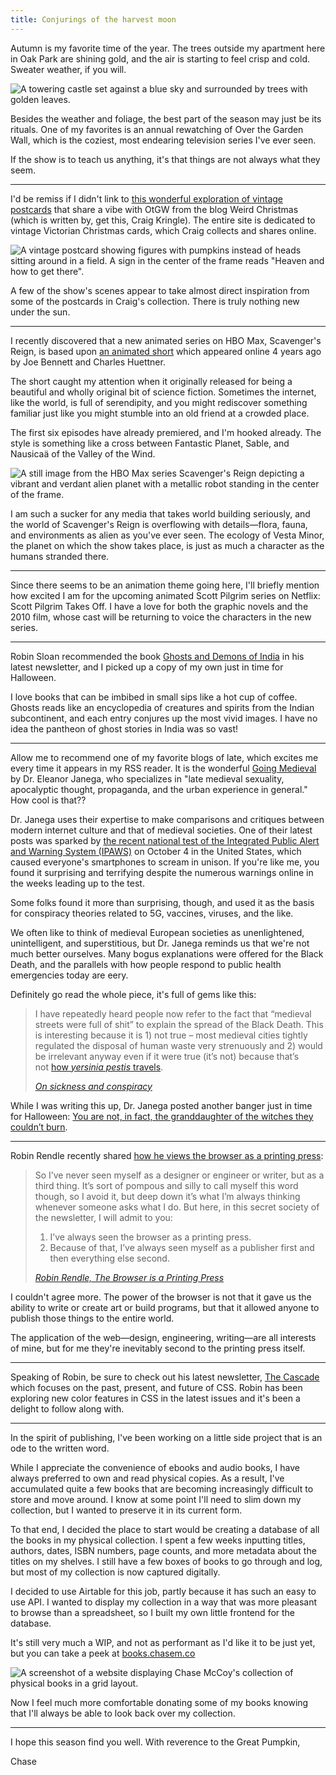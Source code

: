 ```yaml
---
title: Conjurings of the harvest moon
---
```


Autumn is my favorite time of the year. The trees outside my apartment here in Oak Park are shining gold, and the air is starting to feel crisp and cold. Sweater weather, if you will.

![A towering castle set against a blue sky and surrounded by trees with golden leaves.](autumn.jpg '[Hashimoto Okiie, Autumn at Himeji Castle, 1949](https://harvardartmuseums.org/collections/object/199224s)')

Besides the weather and foliage, the best part of the season may just be its rituals. One of my favorites is an annual rewatching of Over the Garden Wall, which is the coziest, most endearing television series I've ever seen.

If the show is to teach us anything, it's that things are not always what they seem.

---

I'd be remiss if I didn't link to [this wonderful exploration of vintage postcards](https://weirdchristmas.com/2017/10/03/over-the-garden-wall-and-vintage-postcards) that share a vibe with OtGW from the blog Weird Christmas (which is written by, get this, Craig Kringle). The entire site is dedicated to vintage Victorian Christmas cards, which Craig collects and shares online.

![A vintage postcard showing figures with pumpkins instead of heads sitting around in a field. A sign in the center of the frame reads "Heaven and how to get there".](postcard.png '[Weird Christmas](https://weirdchristmas.com/2017/10/03/over-the-garden-wall-and-vintage-postcards)')

A few of the show's scenes appear to take almost direct inspiration from some of the postcards in Craig's collection. There is truly nothing new under the sun.

---

I recently discovered that a new animated series on HBO Max, Scavenger's Reign, is based upon [an animated short](https://www.youtube.com/watch?v=1TRzemJbUsw) which appeared online 4 years ago by Joe Bennett and Charles Huettner.

The short caught my attention when it originally released for being a beautiful and wholly original bit of science fiction. Sometimes the internet, like the world, is full of serendipity, and you might rediscover something familiar just like you might stumble into an old friend at a crowded place.

The first six episodes have already premiered, and I'm hooked already. The style is something like a cross between Fantastic Planet, Sable, and Nausicaä of the Valley of the Wind.

![A still image from the HBO Max series Scavenger's Reign depicting a vibrant and verdant alien planet with a metallic robot standing in the center of the frame.](scavengers-reign.png)

I am such a sucker for any media that takes world building seriously, and the world of Scavenger's Reign is overflowing with details—flora, fauna, and environments as alien as you've ever seen. The ecology of Vesta Minor, the planet on which the show takes place, is just as much a character as the humans stranded there.

---

Since there seems to be an animation theme going here, I'll briefly mention how excited I am for the upcoming animated Scott Pilgrim series on Netflix: Scott Pilgrim Takes Off. I have a love for both the graphic novels and the 2010 film, whose cast will be returning to voice the characters in the new series.

<hr class='break' />

Robin Sloan recommended the book [Ghosts and Demons of India](https://bookshop.org/p/books/ghosts-monsters-and-demons-of-india-rakesh-khanna/19691587) in his latest newsletter, and I picked up a copy of my own just in time for Halloween.

I love books that can be imbibed in small sips like a hot cup of coffee. Ghosts reads like an encyclopedia of creatures and spirits from the Indian subcontinent, and each entry conjures up the most vivid images. I have no idea the pantheon of ghost stories in India was so vast!

<hr class='break' />

Allow me to recommend one of my favorite blogs of late, which excites me every time it appears in my RSS reader. It is the wonderful [Going Medieval](https://going-medieval.com) by Dr. Eleanor Janega, who specializes in "late medieval sexuality, apocalyptic thought, propaganda, and the urban experience in general." How cool is that??

Dr. Janega uses their expertise to make comparisons and critiques between modern internet culture and that of medieval societies. One of their latest posts was sparked by [the recent national test of the Integrated Public Alert and Warning System (IPAWS)](https://www.fema.gov/emergency-managers/practitioners/integrated-public-alert-warning-system/national-test-2023) on October 4 in the United States, which caused everyone's smartphones to scream in unison. If you're like me, you found it surprising and terrifying despite the numerous warnings online in the weeks leading up to the test.

Some folks found it more than surprising, though, and used it as the basis for conspiracy theories related to 5G, vaccines, viruses, and the like.

We often like to think of medieval European societies as unenlightened, unintelligent, and superstitious, but Dr. Janega reminds us that we're not much better ourselves. Many bogus explanations were offered for the Black Death, and the parallels with how people respond to public health emergencies today are eery.

Definitely go read the whole piece, it's full of gems like this:

> I have repeatedly heard people now refer to the fact that “medieval streets were full of shit” to explain the spread of the Black Death. This is interesting because it is 1) not true – most medieval cities tightly regulated the disposal of human waste very strenuously and 2) would be irrelevant anyway even if it were true (it’s not) because that’s not [how *yersinia pestis* travels](https://emergency.cdc.gov/agent/plague/faq.asp).
>
> <cite>[On sickness and conspiracy](https://going-medieval.com/2023/10/05/on-sickness-and-conspiracy)</cite>

While I was writing this up, Dr. Janega posted another banger just in time for Halloween: [You are not, in fact, the granddaughter of the witches they couldn’t burn](https://going-medieval.com/2023/10/20/you-are-not-in-fact-the-granddaughter-of-the-witches-they-couldnt-burn).

<hr class='break' />

Robin Rendle recently shared [how he views the browser as a printing press](https://buttondown.email/robinrendle/archive/the-browser-is-a-printing-press):

> So I’ve never seen myself as a designer or engineer or writer, but as a third thing. It’s sort of pompous and silly to call myself this word though, so I avoid it, but deep down it’s what I’m always thinking whenever someone asks what I do. But here, in this secret society of the newsletter, I will admit to you:
>
> 1. I’ve always seen the browser as a printing press.
> 2. Because of that, I’ve always seen myself as a publisher first and then everything else second.
>
> <cite>[Robin Rendle, The Browser is a Printing Press](https://buttondown.email/robinrendle/archive/the-browser-is-a-printing-press/)</cite>

I couldn't agree more. The power of the browser is not that it gave us the ability to write or create art or build programs, but that it allowed anyone to publish those things to the entire world.

The application of the web—design, engineering, writing—are all interests of mine, but for me they're inevitably second to the printing press itself.

---

Speaking of Robin, be sure to check out his latest newsletter, [The Cascade](https://robinrendle.com/the-cascade) which focuses on the past, present, and future of CSS. Robin has been exploring new color features in CSS in the latest issues and it's been a delight to follow along with.

---

In the spirit of publishing, I've been working on a little side project that is an ode to the written word.

While I appreciate the convenience of ebooks and audio books, I have always preferred to own and read physical copies. As a result, I've accumulated quite a few books that are becoming increasingly difficult to store and move around. I know at some point I'll need to slim down my collection, but I wanted to preserve it in its current form.

To that end, I decided the place to start would be creating a database of all the books in my physical collection. I spent a few weeks inputting titles, authors, dates, ISBN numbers, page counts, and more metadata about the titles on my shelves. I still have a few boxes of books to go through and log, but most of my collection is now captured digitally.

I decided to use Airtable for this job, partly because it has such an easy to use API. I wanted to display my collection in a way that was more pleasant to browse than a spreadsheet, so I built my own little frontend for the database.

It's still very much a WIP, and not as performant as I'd like it to be just yet, but you can take a peek at [books.chasem.co](https://books.chasem.co)

![A screenshot of a website displaying Chase McCoy's collection of physical books in a grid layout.](books.png 'A website can be a bookshelf')

Now I feel much more comfortable donating some of my books knowing that I'll always be able to look back over my collection.

<hr class='break' />

I hope this season find you well. With reverence to the Great Pumpkin,

Chase
